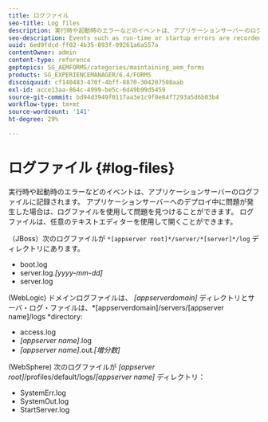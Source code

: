 ```yaml
---
title: ログファイル
seo-title: Log files
description: 実行時や起動時のエラーなどのイベントは、アプリケーションサーバーのログファイルに記録され、そのログファイルは任意のテキストエディターで開くことができます。
seo-description: Events such as run-time or startup errors are recorded to the application server log files, which can be  opened using any text editor.
uuid: 6ed9fdcd-ff02-4b35-893f-09261a6a557a
contentOwner: admin
content-type: reference
geptopics: SG_AEMFORMS/categories/maintaining_aem_forms
products: SG_EXPERIENCEMANAGER/6.4/FORMS
discoiquuid: cf140483-470f-4bff-8870-304207508aab
exl-id: acce13aa-864c-4999-be5c-6d49b99d5459
source-git-commit: bd94d3949f0117aa3e1c9f0e84f7293a5d6b03b4
workflow-type: tm+mt
source-wordcount: '141'
ht-degree: 29%

---
```


# ログファイル {#log-files}

実行時や起動時のエラーなどのイベントは、アプリケーションサーバーのログファイルに記録されます。 アプリケーションサーバーへのデプロイ中に問題が発生した場合は、ログファイルを使用して問題を見つけることができます。 ログファイルは、任意のテキストエディターを使用して開くことができます。

（JBoss）次のログファイルが `*[appserver root]*/server/*[server]*/log` ディレクトリにあります。

* boot.log
* server.log.*[yyyy-mm-dd]*
* server.log

(WebLogic) ドメインログファイルは、 *[appserverdomain]* ディレクトリとサーバ・ログ・ファイルは、*[appserverdomain]/servers/[appserver name]/logs *directory:

* access.log
* *[appserver name]*.log
* *[appserver name]*.out.*[増分数]*

(WebSphere) 次のログファイルが *[appserver root]*/profiles/default/logs/*[appserver name]* ディレクトリ：

* SystemErr.log
* SystemOut.log
* StartServer.log
